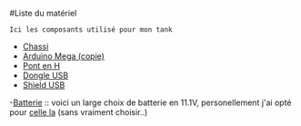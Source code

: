 #Liste du matériel
    
`Ici les composants utilisé pour mon tank`

- [Chassi](https://www.banggood.com/3V-9V-DIY-Shock-Absorbed-Smart-Robot-Tank-Chassis-Car-Kit-With-260-Motor-For-Arduino-SCM-p-1155264.html?rmmds=myorder&cur_warehouse=CN)
- [Arduino Mega (copie)](https://www.banggood.com/Mega2560-R3-ATmega2560-16AU-Control-Board-With-USB-Cable-For-Arduino-p-73020.html?rmmds=myorder&cur_warehouse=CN)
- [Pont en H](https://www.banggood.com/5Pcs-L298N-Dual-H-Bridge-Stepper-Motor-Driver-Board-For-Arduino-p-948150.html?rmmds=myorder&cur_warehouse=CN)
- [Dongle USB](https://www.banggood.com/Wholesale-20m-3Mbps-Mini-USB2_0-Bluetooth-V4_0-Dongle-Dual-Mode-Wireless-Adapter-Device-p-54201.html?rmmds=myorder&cur_warehouse=CN)
- [Shield USB](https://store.arduino.cc/arduino-usb-host-shield)

-[Batterie](https://www.banggood.com/search/batterie-lipo/4589-0-0-1-1-44-0-price-0-0_p-1.html?searchtag=4352v36279) :: voici un large choix de batterie en 11.1V, personellement j'ai opté pour [celle la](https://www.banggood.com/ZOP-Power-11_1V-800MAH-3S-25C-Lipo-Battery-JST-Plug-p-967263.html?rmmds=myorder&cur_warehouse=USA) (sans vraiment choisir..)
